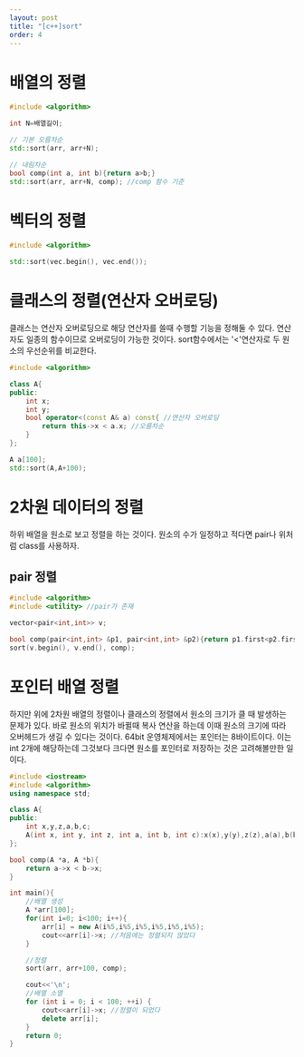 ```yaml
---
layout: post
title: "[c++]sort"
order: 4
---
```


# 배열의 정렬

```cpp
#include <algorithm>

int N=배열길이;

// 기본 오름차순
std::sort(arr, arr+N); 

// 내림차순
bool comp(int a, int b){return a>b;}
std::sort(arr, arr+N, comp); //comp 함수 기준
```

# 벡터의 정렬

```cpp
#include <algorithm>

std::sort(vec.begin(), vec.end());
```

# 클래스의 정렬(연산자 오버로딩)

클래스는 연산자 오버로딩으로 해당 연산자를 쓸때 수행할 기능을 정해둘 수 있다. 연산자도 일종의 함수이므로 오버로딩이 가능한 것이다. sort함수에서는 '<'연산자로 두 원소의 우선순위를 비교한다.

```cpp
#include <algorithm>

class A{
public:
    int x;
    int y;
    bool operator<(const A& a) const{ //연산자 오버로딩
        return this->x < a.x; //오름차순
    }
};

A a[100];
std::sort(A,A+100);
```

# 2차원 데이터의 정렬

하위 배열을 원소로 보고 정렬을 하는 것이다. 원소의 수가 일정하고 적다면 pair나 위처럼 class를 사용하자. 

## pair 정렬

```cpp
#include <algorithm>
#include <utility> //pair가 존재

vector<pair<int,int>> v;

bool comp(pair<int,int> &p1, pair<int,int> &p2){return p1.first<p2.first;}
sort(v.begin(), v.end(), comp);
```

# 포인터 배열 정렬

하지만 위에 2차원 배열의 정렬이나 클래스의 정렬에서 원소의 크기가 클 때 발생하는 문제가 있다. 바로 원소의 위치가 바뀔때 복사 연산을 하는데 이때 원소의 크기에 따라 오버헤드가 생길 수 있다는 것이다. 64bit 운영체제에서는 포인터는 8바이트이다. 이는 int 2개에 해당하는데 그것보다 크다면 원소를 포인터로 저장하는 것은 고려해볼만한 일이다.

```cpp
#include <iostream>
#include <algorithm>
using namespace std;

class A{
public:
    int x,y,z,a,b,c;
	A(int x, int y, int z, int a, int b, int c):x(x),y(y),z(z),a(a),b(b),c(c){}
};

bool comp(A *a, A *b){
    return a->x < b->x;
}

int main(){
	//배열 생성
	A *arr[100];
	for(int i=0; i<100; i++){
		arr[i] = new A(i%5,i%5,i%5,i%5,i%5,i%5);
		cout<<arr[i]->x; //처음에는 정렬되지 않았다
	}

    //정렬
	sort(arr, arr+100, comp);

	cout<<'\n';
	//배열 소멸
	for (int i = 0; i < 100; ++i) {
		cout<<arr[i]->x; //정렬이 되었다
		delete arr[i]; 
	}
	return 0;
}
```
